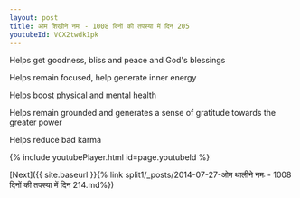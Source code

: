 ```yaml
---
layout: post
title: ओम शिखीने नमः - 1008 दिनों की तपस्या में दिन 205
youtubeId: VCX2twdk1pk
---
```

 
 
Helps get goodness, bliss and peace and God's blessings
 
Helps remain focused, help generate inner energy 
 
Helps boost physical and mental health 
 
Helps remain grounded and generates a sense of gratitude towards the greater power 
 
Helps reduce bad karma
 
 
 
 


{% include youtubePlayer.html id=page.youtubeId %}
 
[Next]({{ site.baseurl }}{% link  split1/_posts/2014-07-27-ओम थालीने नमः - 1008 दिनों की तपस्या में दिन 214.md%})
 
